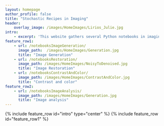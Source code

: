 ```yaml
---
layout: homepage
author_profile: false
title: "Stochastic Recipes in Imaging"
header:
    overlay_image: /images/HomeImages/Lirios_Julie.jpg
intro:
    - excerpt: 'This website gathers several Python notebooks in imaging science. It covers classic and historical models as well as very recent research topics, including those based on developments in artificial intelligence (machine learning and deep neural networks). The main authors of these practical sessions are Julie Delon, Bruno Galerne, Agnès Desolneux, Valentin De Bortoli and Lucía Bouza. Some of the notebooks are still being developed or improved, feel free to contact us to report errors or mistakes!'
feature_row1:
    - url: /notebooksImageGeneration/
      image_path:  /images/HomeImages/Generation.jpg
      title: "Image Generation"
    - url: /notebooksRestoration/
      image_path: /images/HomeImages/NoisyToDenoised.jpg
      title: "Image Restoration"
    - url: /notebooksContrastAndColor/
      image_path: /images/HomeImages/ContrastAndColor.jpg
      title: "Contrast and color"
feature_row2:  
    - url: /notebooksImageAnalysis/
      image_path: /images/HomeImages/Generation.jpg
      title: "Image analysis"
---
```


{% include feature_row id="intro" type="center" %}
{% include feature_row id="feature_row1" %}

